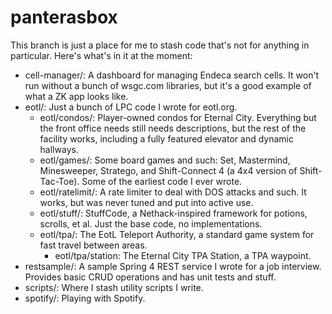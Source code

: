 # panterasbox

This branch is just a place for me to stash code that's not for anything in particular. Here's what's in it at the moment:

* cell-manager/: A dashboard for managing Endeca search cells. It won't run without a bunch of wsgc.com libraries, but it's a good example of what a ZK app looks like.
* eotl/: Just a bunch of LPC code I wrote for eotl.org. 
  * eotl/condos/: Player-owned condos for Eternal City. Everything but the front office needs still needs descriptions, but the rest of the facility works, including a fully featured elevator and dynamic hallways.
  * eotl/games/: Some board games and such: Set, Mastermind, Minesweeper, Stratego, and Shift-Connect 4 (a 4x4 version of Shift-Tac-Toe). Some of the earliest code I ever wrote.
  * eotl/ratelimit/: A rate limiter to deal with DOS attacks and such. It works, but was never tuned and put into active use.
  * eotl/stuff/: StuffCode, a Nethack-inspired framework for potions, scrolls, et al. Just the base code, no implementations.
  * eotl/tpa/: The EotL Teleport Authority, a standard game system for fast travel between areas. 
    * eotl/tpa/station: The Eternal City TPA Station, a TPA waypoint.
* restsample/: A sample Spring 4 REST service I wrote for a job interview. Provides basic CRUD operations and has unit tests and stuff.
* scripts/: Where I stash utility scripts I write.
* spotify/: Playing with Spotify.
